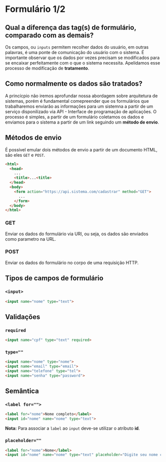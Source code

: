# Formulário 1/2
## Qual a diferença das tag(s) de formulário, comparado com as demais?
Os campos, ou `inputs` permitem recolher dados do usuário, em outras palavras, é uma ponte de comunicação do usuário com o sistema.
É importante observar que os dados por vezes precisam se modificados para se encaixar perfeitamente com o que o sistema necessita. Apelidamos esse processo de modificação de **tratamento**.
## Como normalmente os dados são tratados?
A princícpio não iremos aprofundar nossa abordagem sobre arquitetura de sistemas, porém é fundamental comepreender que os formulários que trabalharemos enviarão as informações para um sistemna a partir de um serviço disponilizado via API - Interface de programação de aplicações. O processo é simples, a partir de um formulário coletamos os dados e enviamos para o sistema a partir de um link seguindo um **método de envio**.
## Métodos de envio
É possível emular dois métodos de envio a partir de um documento HTML, são eles `GET` e `POST`.
```html
<html>
  <head>
    ...
    <title>...<title>
  </head>
  <body>
    <form action="https://api.sistema.com/cadastrar" method="GET">
      ...
    </form>
  </body>
</html>
```
### GET
Enviar os dados do formulário via URI, ou seja, os dados são enviados como parametro na URL.
### POST
Enviar os dados do formulário no corpo de uma requisição HTTP.
## Tipos de campos de formulário
### `<input>`
```html
<input name="nome" type="text">
```
## Validações
### `required`
```html
<input name="cpf" type="text" required>
```
### `type=""`
```html
<input name="nome" type="nome">
<input name="email" type="email">
<input name="telefone" type="tel">
<input name="senha" type="password">
```
## Semântica
### `<label for="">`
```html
<label for="nome">Nome completo</label>
<input id="nome" name="nome" type="text">
```
**Nota:** Para associar a `label` ao `input` deve-se utilizar o atributo **id**. 
### `placeholder=""`
```html
<label for="nome">Nome</label>
<input id="nome" name="nome" type="text" placeholder="Digite seu nome completo">
```
